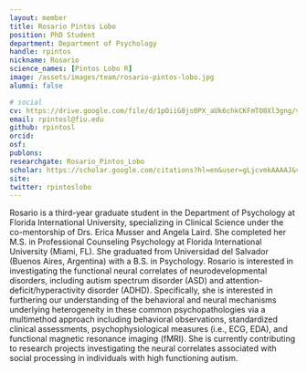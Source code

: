 ```yaml
---
layout: member
title: Rosario Pintos Lobo
position: PhD Student
department: Department of Psychology
handle: rpintos
nickname: Rosario
science_names: [Pintos Lobo R]
image: /assets/images/team/rosario-pintos-lobo.jpg
alumni: false

# social
cv: https://drive.google.com/file/d/1pOiiG8js0PX_aUk6chkCKFmTO0Xl3gng/view
email: rpintosl@fiu.edu
github: rpintosl
orcid:
osf:
publons:
researchgate: Rosario_Pintos_Lobo
scholar: https://scholar.google.com/citations?hl=en&user=gLjcvmkAAAAJ&view_op=list_works&gmla=AJsN-F4S_3SlZ0KhZYLg1M5DKE9LmTFNfUhCM3K_zXN3at0XBy5WVKmPw0RQgfikViKbWNCFH-EvF6zAxr6QcScCYuTV8H-SAQ
site:
twitter: rpintoslobo
---
```


Rosario is a third-year graduate student in the Department of Psychology at Florida International University, specializing in Clinical Science under the co-mentorship of Drs. Erica Musser and Angela Laird. She completed her M.S. in Professional Counseling Psychology at Florida International University (Miami, FL). She graduated from Universidad del Salvador (Buenos Aires, Argentina) with a B.S. in Psychology. Rosario is interested in investigating the functional neural correlates of neurodevelopmental disorders, including autism spectrum disorder (ASD) and attention-deficit/hyperactivity disorder (ADHD). Specifically, she is interested in furthering our understanding of the behavioral and neural mechanisms underlying heterogeneity in these common psychopathologies via a multimethod approach including behavioral observations, standardized clinical assessments, psychophysiological measures (i.e., ECG, EDA), and functional magnetic resonance imaging (fMRI). She is currently contributing to research projects investigating the neural correlates associated with social processing in individuals with high functioning autism.

